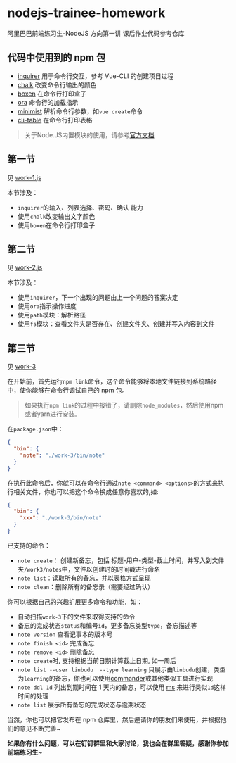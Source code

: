 # nodejs-trainee-homework

阿里巴巴前端练习生-NodeJS 方向第一讲 课后作业代码参考仓库

## 代码中使用到的 npm 包

- [inquirer](https://www.npmjs.com/package/inquirer) 用于命令行交互，参考 Vue-CLI 的创建项目过程
- [chalk](https://www.npmjs.com/package/chalk) 改变命令行输出的颜色
- [boxen](https://www.npmjs.com/package/boxen) 在命令行打印盒子
- [ora](https://www.npmjs.com/package/ora) 命令行的加载指示
- [minimist](https://www.npmjs.com/package/minimist) 解析命令行参数，如`vue create`命令
- [cli-table](https://www.npmjs.com/package/cli-table) 在命令行打印表格

> 关于Node.JS内置模块的使用，请参考[官方文档](http://nodejs.cn/api/)

## 第一节

见 [work-1.js](work-1.js)

本节涉及：

- `inquirer`的输入、列表选择、密码、确认 能力
- 使用`chalk`改变输出文字颜色
- 使用`boxen`在命令行打印盒子

## 第二节

见 [work-2.js](work-2.js)

本节涉及：

- 使用`inquirer`，下一个出现的问题由上一个问题的答案决定
- 使用`ora`指示操作进度
- 使用`path`模块：解析路径
- 使用`fs`模块：查看文件夹是否存在、创建文件夹、创建并写入内容到文件

## 第三节

见 [work-3](work-3/)

在开始前，首先运行`npm link`命令，这个命令能够将本地文件链接到系统路径中，使你能够在命令行调试自己的 npm 包。

> 如果执行`npm link`的过程中报错了，请删除`node_modules`，然后使用npm或者yarn进行安装。

在`package.json`中：

```json
{
  "bin": {
    "note": "./work-3/bin/note"
  }
}
```

在执行此命令后，你就可以在命令行通过`note <command> <options>`的方式来执行相关文件，你也可以把这个命令换成任意你喜欢的,如:

```json
{
  "bin": {
    "xxx": "./work-3/bin/note"
  }
}
```

已支持的命令：

- `note create`： 创建新备忘，包括 标题-用户-类型-截止时间，并写入到文件夹`/work3/notes`中，文件以创建时的时间戳进行命名
- `note list`：读取所有的备忘，并以表格方式呈现
- `note clean`：删除所有的备忘录（需要经过确认）

你可以根据自己的兴趣扩展更多命令和功能，如：

- 自动扫描`work-3`下的文件来取得支持的命令
- 备忘的完成状态`status`和编号`id`，更多备忘类型`type`，备忘描述等
- `note version` 查看记事本的版本号
- `note finish <id>` 完成备忘
- `note remove <id>` 删除备忘
- `note create`时, 支持根据当前日期计算截止日期, 如一周后
- `note list --user linbudu  --type learning` 只展示由`linbudu`创建，类型为`learning`的备忘，你也可以使用[commander](https://www.npmjs.com/package/commander)或其他类似工具进行实现
- `note ddl 1d` 列出到期时间在 1 天内的备忘，可以使用 [ms](https://github.com/vercel/ms) 来进行类似`1d`这样时间的处理
- `note list` 展示所有备忘的完成状态与逾期状态


当然，你也可以把它发布在 npm 仓库里，然后邀请你的朋友们来使用，并根据他们的意见不断完善~

**如果你有什么问题，可以在钉钉群里和大家讨论，我也会在群里答疑，感谢你参加前端练习生~**

